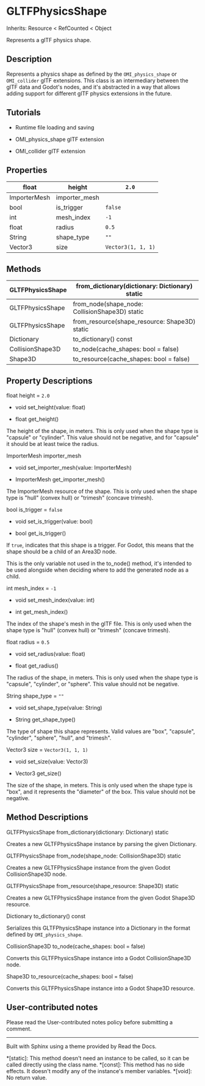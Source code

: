 # GLTFPhysicsShape

Inherits: Resource < RefCounted < Object

Represents a glTF physics shape.

## Description

Represents a physics shape as defined by the `OMI_physics_shape` or
`OMI_collider` glTF extensions. This class is an intermediary between the glTF
data and Godot's nodes, and it's abstracted in a way that allows adding
support for different glTF physics extensions in the future.

## Tutorials

  * Runtime file loading and saving

  * OMI_physics_shape glTF extension

  * OMI_collider glTF extension

## Properties

float | height | `2.0`  
---|---|---  
ImporterMesh | importer_mesh  
bool | is_trigger | `false`  
int | mesh_index | `-1`  
float | radius | `0.5`  
String | shape_type | `""`  
Vector3 | size | `Vector3(1, 1, 1)`  
  
## Methods

GLTFPhysicsShape | from_dictionary(dictionary: Dictionary) static  
---|---  
GLTFPhysicsShape | from_node(shape_node: CollisionShape3D) static  
GLTFPhysicsShape | from_resource(shape_resource: Shape3D) static  
Dictionary | to_dictionary() const  
CollisionShape3D | to_node(cache_shapes: bool = false)  
Shape3D | to_resource(cache_shapes: bool = false)  
  
## Property Descriptions

float height = `2.0`

  * void set_height(value: float)

  * float get_height()

The height of the shape, in meters. This is only used when the shape type is
"capsule" or "cylinder". This value should not be negative, and for "capsule"
it should be at least twice the radius.

ImporterMesh importer_mesh

  * void set_importer_mesh(value: ImporterMesh)

  * ImporterMesh get_importer_mesh()

The ImporterMesh resource of the shape. This is only used when the shape type
is "hull" (convex hull) or "trimesh" (concave trimesh).

bool is_trigger = `false`

  * void set_is_trigger(value: bool)

  * bool get_is_trigger()

If `true`, indicates that this shape is a trigger. For Godot, this means that
the shape should be a child of an Area3D node.

This is the only variable not used in the to_node() method, it's intended to
be used alongside when deciding where to add the generated node as a child.

int mesh_index = `-1`

  * void set_mesh_index(value: int)

  * int get_mesh_index()

The index of the shape's mesh in the glTF file. This is only used when the
shape type is "hull" (convex hull) or "trimesh" (concave trimesh).

float radius = `0.5`

  * void set_radius(value: float)

  * float get_radius()

The radius of the shape, in meters. This is only used when the shape type is
"capsule", "cylinder", or "sphere". This value should not be negative.

String shape_type = `""`

  * void set_shape_type(value: String)

  * String get_shape_type()

The type of shape this shape represents. Valid values are "box", "capsule",
"cylinder", "sphere", "hull", and "trimesh".

Vector3 size = `Vector3(1, 1, 1)`

  * void set_size(value: Vector3)

  * Vector3 get_size()

The size of the shape, in meters. This is only used when the shape type is
"box", and it represents the "diameter" of the box. This value should not be
negative.

## Method Descriptions

GLTFPhysicsShape from_dictionary(dictionary: Dictionary) static

Creates a new GLTFPhysicsShape instance by parsing the given Dictionary.

GLTFPhysicsShape from_node(shape_node: CollisionShape3D) static

Creates a new GLTFPhysicsShape instance from the given Godot CollisionShape3D
node.

GLTFPhysicsShape from_resource(shape_resource: Shape3D) static

Creates a new GLTFPhysicsShape instance from the given Godot Shape3D resource.

Dictionary to_dictionary() const

Serializes this GLTFPhysicsShape instance into a Dictionary in the format
defined by `OMI_physics_shape`.

CollisionShape3D to_node(cache_shapes: bool = false)

Converts this GLTFPhysicsShape instance into a Godot CollisionShape3D node.

Shape3D to_resource(cache_shapes: bool = false)

Converts this GLTFPhysicsShape instance into a Godot Shape3D resource.

## User-contributed notes

Please read the User-contributed notes policy before submitting a comment.

* * *

Built with Sphinx using a theme provided by Read the Docs.

  *[static]: This method doesn't need an instance to be called, so it can be called directly using the class name.
  *[const]: This method has no side effects. It doesn't modify any of the instance's member variables.
  *[void]: No return value.

